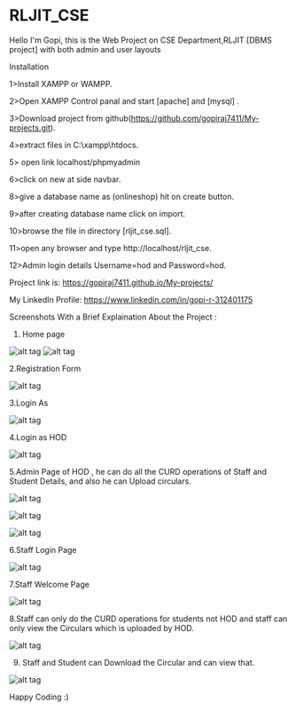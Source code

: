 # RLJIT_CSE

 Hello I'm Gopi, this is the  Web Project on CSE Department,RLJIT [DBMS project] with both admin and user layouts 
 
Installation

1>Install XAMPP or WAMPP.

2>Open XAMPP Control panal and start [apache] and [mysql] .

3>Download project from github(https://github.com/gopiraj7411/My-projects.git).

4>extract files in C:\xampp\htdocs.

5> open link localhost/phpmyadmin

6>click on new at side navbar.

8>give a database name as (onlineshop) hit on create button.

9>after creating database name click on import.

10>browse the file in directory [rljit_cse.sql].

11>open any browser and type http://localhost/rljit_cse.

12>Admin login details Username=hod and Password=hod.


Project link is: https://gopiraj7411.github.io/My-projects/

 
My LinkedIn Profile: https://www.linkedin.com/in/gopi-r-312401175



Screenshots With a Brief Explaination About the Project :

1. Home page

![alt tag](https://user-images.githubusercontent.com/49103837/74551782-d6b45100-4f79-11ea-8696-444aacb0d61c.png "Description goes here")
![alt tag](https://user-images.githubusercontent.com/49103837/74553012-75da4800-4f7c-11ea-9d39-2fdf522a4ee1.png)

2.Registration Form

 ![alt tag](https://user-images.githubusercontent.com/49103837/74553226-e5503780-4f7c-11ea-8997-a0bf9e5f4a12.png)
 
3.Login As

 ![alt tag](https://user-images.githubusercontent.com/49103837/74553273-09ac1400-4f7d-11ea-9b0e-f3bd3ad93c15.png)
 
4.Login as HOD

![alt tag](https://user-images.githubusercontent.com/49103837/74553414-598adb00-4f7d-11ea-8977-ea1caa118485.png)

5.Admin Page of HOD , he can do all the CURD operations of Staff and Student Details, and also he can Upload circulars.

![alt tag](https://user-images.githubusercontent.com/49103837/74553554-a8387500-4f7d-11ea-8f61-092ec0cf175c.png )

![alt tag](https://user-images.githubusercontent.com/49103837/74553757-01a0a400-4f7e-11ea-9630-9e43485f8dd1.png)

![alt tag](https://user-images.githubusercontent.com/49103837/74553848-2a289e00-4f7e-11ea-9757-b9414769b692.png)

6.Staff Login Page

![alt tag](https://user-images.githubusercontent.com/49103837/74553982-7673de00-4f7e-11ea-8a18-7f40a42633fd.png)

7.Staff Welcome Page

  ![alt tag](https://user-images.githubusercontent.com/49103837/74554194-f0a46280-4f7e-11ea-967b-5b2ba8c04bff.png)
 
8.Staff can only do the CURD operations for students not HOD and staff can only view the Circulars which is uploaded by HOD.

![alt tag](https://user-images.githubusercontent.com/49103837/74554352-5abd0780-4f7f-11ea-9c1b-37fa3510d59e.png)

9. Staff and Student can Download the Circular and can view that.

![alt tag](https://user-images.githubusercontent.com/49103837/74554724-33b30580-4f80-11ea-8290-9061ed911ac5.png)


Happy Coding :)







 

  
  
